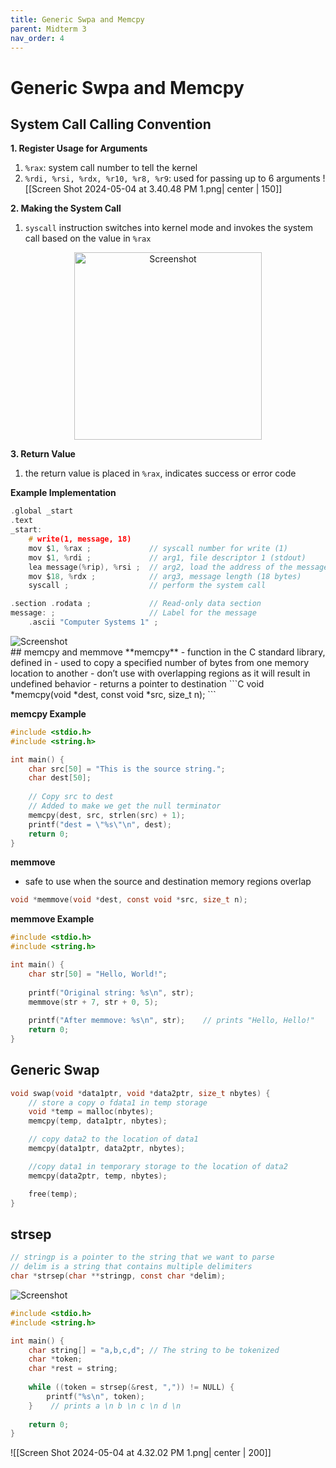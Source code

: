 ```yaml
---
title: Generic Swpa and Memcpy
parent: Midterm 3
nav_order: 4
---
```

# Generic Swpa and Memcpy
## System Call Calling Convention
**1. Register Usage for Arguments**
1. `%rax`: system call number to tell the kernel
2. `%rdi, %rsi, %rdx, %r10, %r8, %r9`: used for passing up to 6 arguments
![[Screen Shot 2024-05-04 at 3.40.48 PM 1.png| center | 150]]

**2. Making the System Call**
1. `syscall` instruction switches into kernel mode and invokes the system call based on the value in `%rax`
<div style="text-align: center;">
  <img src="{{ '/images/Screen Shot 2024-05-04 at 3.25.25 PM.png' | relative_url }}" alt="Screenshot" width="300">
</div>

 **3. Return Value**
 1. the return value is placed in `%rax`, indicates success or error code

**Example Implementation**
```C
.global _start
.text
_start:
	# write(1, message, 18)
	mov $1, %rax ;             // syscall number for write (1)
	mov $1, %rdi ;             // arg1, file descriptor 1 (stdout)
	lea message(%rip), %rsi ;  // arg2, load the address of the message
	mov $18, %rdx ;            // arg3, message length (18 bytes)
	syscall ;                  // perform the system call

.section .rodata ;             // Read-only data section
message: ;                     // Label for the message
	.ascii "Computer Systems 1" ;
```

<div>
  <img src="{{ '/images/Screen Shot 2024-05-04 at 3.32.11 PM 1.png' | relative_url }}" alt="Screenshot">
</div>
## memcpy and memmove
**memcpy**
-  function in the C standard library, defined in <string.h>
- used to copy a specified number of bytes from one memory location to another
- don’t use with overlapping regions as it will result in undefined behavior
- returns a pointer to destination
```C
void *memcpy(void *dest, const void *src, size_t n);
```

**memcpy Example**
```C
#include <stdio.h>
#include <string.h>

int main() {
	char src[50] = "This is the source string.";
	char dest[50];
	
	// Copy src to dest
	// Added to make we get the null terminator
	memcpy(dest, src, strlen(src) + 1);
	printf("dest = \"%s\"\n", dest);
	return 0;
}
```

**memmove**
- safe to use when the source and destination memory regions overlap
```C
void *memmove(void *dest, const void *src, size_t n);
```

**memmove Example**
```C
#include <stdio.h>
#include <string.h>

int main() {
	char str[50] = "Hello, World!";
	
	printf("Original string: %s\n", str);
	memmove(str + 7, str + 0, 5);
	
	printf("After memmove: %s\n", str);    // prints "Hello, Hello!"
	return 0;
}
```
## Generic Swap
```C
void swap(void *data1ptr, void *data2ptr, size_t nbytes) {
	// store a copy o fdata1 in temp storage
	void *temp = malloc(nbytes);
	memcpy(temp, data1ptr, nbytes);

	// copy data2 to the location of data1
	memcpy(data1ptr, data2ptr, nbytes);

	//copy data1 in temporary storage to the location of data2
	memcpy(data2ptr, temp, nbytes);

	free(temp);
}
```
## strsep
```C
// stringp is a pointer to the string that we want to parse
// delim is a string that contains multiple delimiters
char *strsep(char **stringp, const char *delim);
```

<div>
  <img src="{{ '/images/Screen Shot 2024-05-04 at 4.25.15 PM 1.png' | relative_url }}" alt="Screenshot">
</div>

```C
#include <stdio.h>
#include <string.h>

int main() {
	char string[] = "a,b,c,d"; // The string to be tokenized
	char *token;
	char *rest = string;
	
	while ((token = strsep(&rest, ",")) != NULL) {
		printf("%s\n", token);
	}    // prints a \n b \n c \n d \n
	
	return 0;
}
```

![[Screen Shot 2024-05-04 at 4.32.02 PM 1.png| center | 200]]
